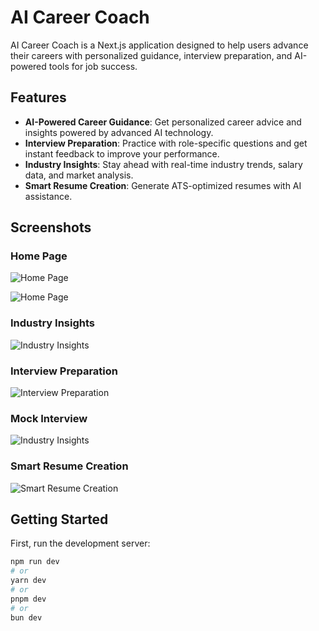 # AI Career Coach

AI Career Coach is a Next.js application designed to help users advance their careers with personalized guidance, interview preparation, and AI-powered tools for job success.

## Features

- **AI-Powered Career Guidance**: Get personalized career advice and insights powered by advanced AI technology.
- **Interview Preparation**: Practice with role-specific questions and get instant feedback to improve your performance.
- **Industry Insights**: Stay ahead with real-time industry trends, salary data, and market analysis.
- **Smart Resume Creation**: Generate ATS-optimized resumes with AI assistance.

## Screenshots

### Home Page

![Home Page](screenshots/home1.png)

![Home Page](screenshots/home2.png)

### Industry Insights

![Industry Insights](screenshots/industry-insights.png)

### Interview Preparation

![Interview Preparation](screenshots/interview-preparation.png)

### Mock Interview

![Industry Insights](screenshots/mock-interview.png)

### Smart Resume Creation

![Smart Resume Creation](screenshots/resume-builder.png)

## Getting Started

First, run the development server:

```bash
npm run dev
# or
yarn dev
# or
pnpm dev
# or
bun dev
```
